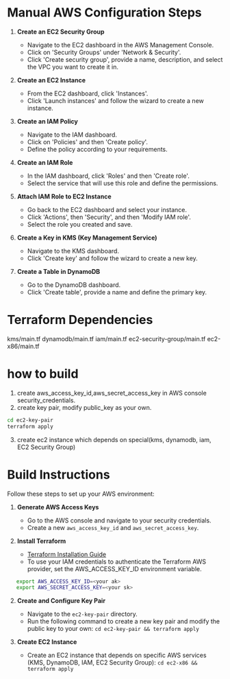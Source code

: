 # Manual AWS Configuration Steps

1. **Create an EC2 Security Group**
   - Navigate to the EC2 dashboard in the AWS Management Console.
   - Click on 'Security Groups' under 'Network & Security'.
   - Click 'Create security group', provide a name, description, and select the VPC you want to create it in.

2. **Create an EC2 Instance**
   - From the EC2 dashboard, click 'Instances'.
   - Click 'Launch instances' and follow the wizard to create a new instance.

3. **Create an IAM Policy**
   - Navigate to the IAM dashboard.
   - Click on 'Policies' and then 'Create policy'.
   - Define the policy according to your requirements.

4. **Create an IAM Role**
   - In the IAM dashboard, click 'Roles' and then 'Create role'.
   - Select the service that will use this role and define the permissions.

5. **Attach IAM Role to EC2 Instance**
   - Go back to the EC2 dashboard and select your instance.
   - Click 'Actions', then 'Security', and then 'Modify IAM role'.
   - Select the role you created and save.

6. **Create a Key in KMS (Key Management Service)**
   - Navigate to the KMS dashboard.
   - Click 'Create key' and follow the wizard to create a new key.

7. **Create a Table in DynamoDB**
   - Go to the DynamoDB dashboard.
   - Click 'Create table', provide a name and define the primary key.

# Terraform Dependencies
kms/main.tf
dynamodb/main.tf
iam/main.tf
ec2-security-group/main.tf
ec2-x86/main.tf

# how to build
1. create aws_access_key_id,aws_secret_access_key in AWS console security_credentials.
2. create key pair, modify public_key as your own.
```sh
cd ec2-key-pair
terraform apply 
```
3. create ec2 instance which depends on special(kms, dynamodb, iam, EC2 Security Group)

# Build Instructions

Follow these steps to set up your AWS environment:

1. **Generate AWS Access Keys**
   - Go to the AWS console and navigate to your security credentials.
   - Create a new `aws_access_key_id` and `aws_secret_access_key`.

2. **Install Terraform**
   - [Terraform Installation Guide](https://developer.hashicorp.com/terraform/tutorials/aws-get-started/install-cli)
   - To use your IAM credentials to authenticate the Terraform AWS provider, set the AWS_ACCESS_KEY_ID environment variable.
```sh
   export AWS_ACCESS_KEY_ID=<your ak>
   export AWS_SECRET_ACCESS_KEY=<your sk>
```

2. **Create and Configure Key Pair**
   - Navigate to the `ec2-key-pair` directory.
   - Run the following command to create a new key pair and modify the public key to your own: ```cd ec2-key-pair && terraform apply```

3. **Create EC2 Instance**
   - Create an EC2 instance that depends on specific AWS services (KMS, DynamoDB, IAM, EC2 Security Group):  ```cd ec2-x86 && terraform apply``` 
